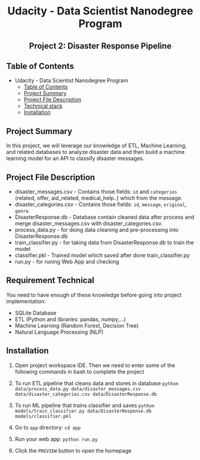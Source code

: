 # <h1 align="center">Udacity - Data Scientist Nanodegree Program</h1>
<h2 align="center">Project 2: Disaster Response Pipeline</h2>

## Table of Contents
- Udacity - Data Scientist Nanodegree Program
  - [Table of Contents](#table-of-contents)
  - [Project Summary ](#Summary-)
  - [Project File Description ](#description-)
  - [Technical stack ](#technical-)
  - [Installation ](#installation-)
  
## Project Summary <a name="Summary"></a>
In this project, we will leverage our knowledge of ETL, Machine Learning, and related databases to analyze disaster data and then build a machine learning model for an API to classify disaster messages.

## Project File Description <a name="description"></a>
- disaster_messages.csv - Contains those fields: `id` and `categories` (related, offer, aid_related, medical_help..) which from the message.
- disaster_categories.csv - Contains those fields: `id`, `message`, `original`, `genre`.
- DisasterResponse.db - Database contain cleaned data after process and  merge disaster_messages.csv with disaster_categories.csv.
- process_data.py - for doing data cleaning and pre-processing into DisasterResponse.db
- train_classifier.py - for taking data from DisasterResponse.db to train the model
- classifier.pkl - Trained model which saved after done train_classifier.py
- run.py - for runing Web App and checking

## Requirement Technical <a name="technical"></a>
You need to have enough of these knowledge before going into project implementation:
- SQLite Database
- ETL (Python and libraries: pandas, numpy,...)
- Machine Learning (Random Forest, Decision Tree)
- Natural Language Processing (NLP)

## Installation <a name="Installation"></a>
1. Open project workspace IDE. Then we need to enter some of the following commands in bash to complete the project
2. To run ETL pipeline that cleans data and stores in database
```python data/process_data.py data/disaster_messages.csv data/disaster_categories.csv data/DisasterResponse.db```

3. To run ML pipeline that trains classifier and saves
```python models/train_classifier.py data/DisasterResponse.db models/classifier.pkl```

4. Go to `app` directory: 
```cd app```

5. Run your web app: 
```python run.py```

6. Click the `PREVIEW` button to open the homepage
